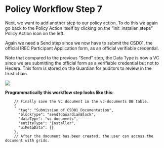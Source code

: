 # Policy Workflow Step 7

Next, we want to add another step to our policy action. To do this we again go back to the Policy Action itself by clicking on the “init\_installer\_steps” Policy Action icon on the left.

Again we need a Send step since we now have to submit the CSD01, the official IREC Participant Application form, as an official verifiable credential.

Note that compared to the previous “Send” step, the Data Type is now a VC since we are submitting the official form as a verifiable credential but not to Hedera. This form is stored on the Guardian for auditors to review in the trust chain.

![](../../../../../.gitbook/assets/PW\_image\_12.png)

**Programmatically this workflow step looks like this:**

```
    // Finally save the VC document in the vc-documents DB table.
    {
      "tag": "Submission_of_CSD01_Documentation",
      "blockType": "sendToGuardianBlock",
      "dataType": "vc-documents",
      "entityType": "Installer",
      "uiMetaData": {}
    },
    // After the document has been created; the user can access the document with grids.
```
